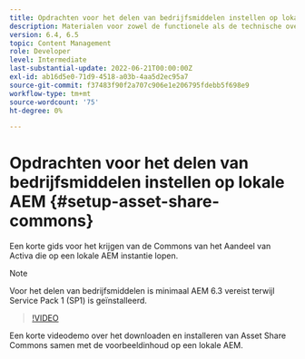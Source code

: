 ```yaml
---
title: Opdrachten voor het delen van bedrijfsmiddelen instellen op lokale AEM
description: Materialen voor zowel de functionele als de technische overeenkomst Activa Share Commons
version: 6.4, 6.5
topic: Content Management
role: Developer
level: Intermediate
last-substantial-update: 2022-06-21T00:00:00Z
exl-id: ab16d5e0-71d9-4518-a03b-4aa5d2ec95a7
source-git-commit: f37483f90f2a707c906e1e206795fdebb5f698e9
workflow-type: tm+mt
source-wordcount: '75'
ht-degree: 0%

---
```


# Opdrachten voor het delen van bedrijfsmiddelen instellen op lokale AEM {#setup-asset-share-commons}

Een korte gids voor het krijgen van de Commons van het Aandeel van Activa die op een lokale AEM instantie lopen.

>[!NOTE]
>
>Voor het delen van bedrijfsmiddelen is minimaal AEM 6.3 vereist terwijl Service Pack 1 (SP1) is geïnstalleerd.

>[!VIDEO](https://video.tv.adobe.com/v/20499/?quality=9&learn=on)

Een korte videodemo over het downloaden en installeren van Asset Share Commons samen met de voorbeeldinhoud op een lokale AEM.
